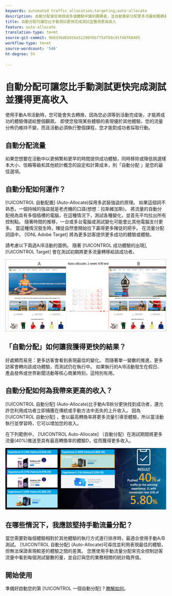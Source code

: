 ```yaml
---
keywords: automated traffic allocation;targeting;auto-allocate
description: 自動分配會從兩個或多個體驗中識別獲勝者，並自動重新分配更多流量給獲勝者以增加轉換，同時測試會繼續執行和學習。
title: 自動分配可讓您比手動測試更快完成測試並獲得更高收入
feature: auto-allocate
translation-type: tm+mt
source-git-commit: 968d36d65016e51290f6bf754f69c91fd8f68405
workflow-type: tm+mt
source-wordcount: '546'
ht-degree: 5%

---
```



# 自動分配可讓您比手動測試更快完成測試並獲得更高收入

使用手動A/B活動時，您可能會失去轉換，因為您必須等到活動完成後，才能將成功的體驗傳遞給整個觀眾。 即使您發現某些體驗的表現優於其他體驗，您的流量分佈仍維持不變，而且活動必須執行整個課程，您才能對成功者採取行動。

## 自動分配流量

如果您想要在活動中以更頻繁和更早的時間提供成功體驗，同時移除或降低挑選樣本大小、信賴等級和其他統計概念的設定和計算成本，則「自動分配  」是您的最佳選項。

## 自動分配如何運作？

[!UICONTROL 自動配置] (Auto-Allocate)採用多武裝強盜的原理。 如果這個詞不熟悉，一個持械的強盜就是老虎機的口語(想想：拉斯維加斯)。 將流量的自動分配視為具有多個插槽的電腦，在這種情況下，測試各種變化，並首先平均拉出所有控制點。 隨著時間的推移，一台或多台電腦或測試變化可能會比其他電腦支付更多。 當這種情況發生時，賭徒自然會開始拉下贏得更多賭徒的把手。 在流量分配詞語中， [!DNL Adobe Target] 將為更多訪客提供更多成功的體驗或體驗。

請考慮以下兩週A/B活動的圖例。 隨著 [!UICONTROL 成功體驗的出現], [!UICONTROL Target] 會在測試初期將更多流量轉移給該成功者。

![自動分配圖](/help/c-activities/automated-traffic-allocation/assets/Auto-Allocate-test.png)

## 「自動分配」如何讓我獲得更快的結果？

好處顯而易見：更多訪客會看到表現最佳的變化。 而隨著單一變數的推進，更多訪客會轉向該成功體驗，而測試仍在執行中。 如果執行的A/B活動發生在假日、產品發佈或世界新聞活動等核心商業時刻，這特別有用。

## 自動分配如何為我帶來更高的收入？

[!UICONTROL 自動分配] (Auto-Allocate)比手動A/B拆分更快找到成功者，還允許您利用成功者立即捕獲在傳統或手動方法中丟失的上升收入。 因為 [!UICONTROL 自動分配] ，會以最高轉換率將更多流量引導至體驗，所以當活動執行並學習時，它可以增加您的收入。

在下列範例中， [!UICONTROL Auto-Allocate] （自動分配）在測試期間將更多流量(40%)推送至具有最高轉換率的體驗D，從而獲得更多收入。

![自動分配提供更高的收入圖示](/help/c-activities/automated-traffic-allocation/assets/five-experiences.png)

## 在哪些情況下，我應該堅持手動流量分配？

當您需要對每個體驗相對於其他體驗的執行方式進行排序時，最適合使用手動A/B測試。 [!UICONTROL 自動分配] (Auto-Allocate)可尋找並利用表現最佳的體驗，但無法保證表現較差的體驗之間的差異。 您應使用手動流量分配來完全控制訪客流量中看到每個測試變數的量，並自訂與您的業務相關的統計臨界值。

## 開始使用

準備好啟動您的第 [!UICONTROL 一個自動分配] ? [瞭解如何](/help/c-activities/automated-traffic-allocation/automated-traffic-allocation.md)。

